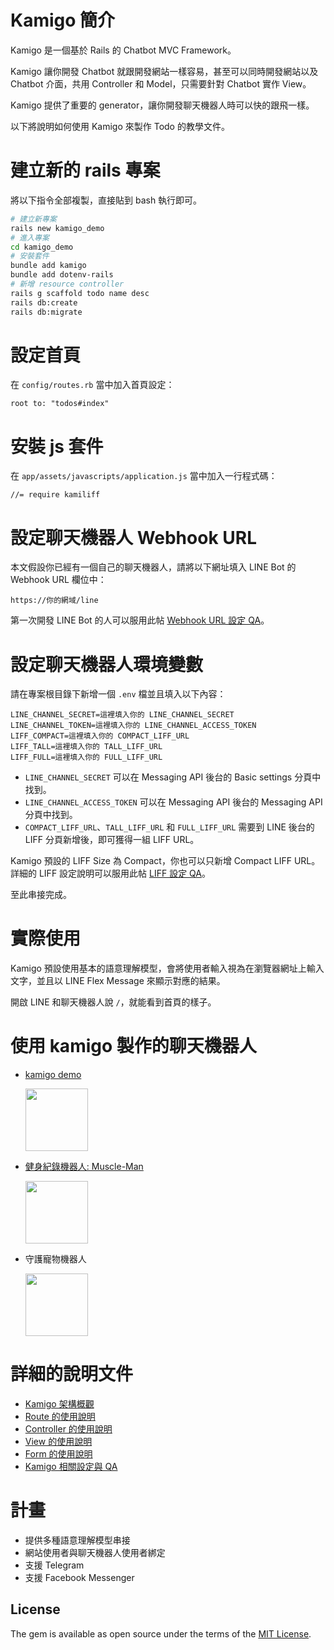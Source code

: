# Kamigo 簡介
Kamigo 是一個基於 Rails 的 Chatbot MVC Framework。

Kamigo 讓你開發 Chatbot 就跟開發網站一樣容易，甚至可以同時開發網站以及 Chatbot 介面，共用 Controller 和 Model，只需要針對 Chatbot 實作 View。

Kamigo 提供了重要的 generator，讓你開發聊天機器人時可以快的跟飛一樣。

以下將說明如何使用 Kamigo 來製作 Todo 的教學文件。

# 建立新的 rails 專案
將以下指令全部複製，直接貼到 bash 執行即可。

```bash
# 建立新專案
rails new kamigo_demo
# 進入專案
cd kamigo_demo
# 安裝套件
bundle add kamigo
bundle add dotenv-rails
# 新增 resource controller
rails g scaffold todo name desc
rails db:create
rails db:migrate
```

# 設定首頁
在 `config/routes.rb` 當中加入首頁設定：

```
root to: "todos#index"
```

# 安裝 js 套件
<!-- TODO: 待卡米修改完 Kamiliff 後，需新增不同使用方式的說明 -->
在 `app/assets/javascripts/application.js` 當中加入一行程式碼：

```
//= require kamiliff
```

# 設定聊天機器人 Webhook URL
本文假設你已經有一個自己的聊天機器人，請將以下網址填入 LINE Bot 的 Webhook URL 欄位中：

```
https://你的網域/line
```

第一次開發 LINE Bot 的人可以服用此帖 [Webhook URL 設定 QA](/07_setting.md#Webhook-URL-設定-QA)。

# 設定聊天機器人環境變數
請在專案根目錄下新增一個 `.env` 檔並且填入以下內容：

```
LINE_CHANNEL_SECRET=這裡填入你的 LINE_CHANNEL_SECRET
LINE_CHANNEL_TOKEN=這裡填入你的 LINE_CHANNEL_ACCESS_TOKEN
LIFF_COMPACT=這裡填入你的 COMPACT_LIFF_URL
LIFF_TALL=這裡填入你的 TALL_LIFF_URL
LIFF_FULL=這裡填入你的 FULL_LIFF_URL
```

- `LINE_CHANNEL_SECRET` 可以在 Messaging API 後台的 Basic settings 分頁中找到。
- `LINE_CHANNEL_ACCESS_TOKEN` 可以在 Messaging API 後台的 Messaging API 分頁中找到。
- `COMPACT_LIFF_URL`、`TALL_LIFF_URL` 和 `FULL_LIFF_URL` 需要到 LINE 後台的 LIFF 分頁新增後，即可獲得一組 LIFF URL。

Kamigo 預設的 LIFF Size 為 Compact，你也可以只新增 Compact LIFF URL。
詳細的 LIFF 設定說明可以服用此帖 [LIFF 設定 QA](/07_setting.md#LIFF-設定-QA)。

至此串接完成。

# 實際使用
Kamigo 預設使用基本的語意理解模型，會將使用者輸入視為在瀏覽器網址上輸入文字，並且以 LINE Flex Message 來顯示對應的結果。

開啟 LINE 和聊天機器人說 `/`，就能看到首頁的樣子。

# 使用 kamigo 製作的聊天機器人
- [kamigo demo](https://github.com/etrex/kamigo_demo)
  <p><img width="100" height="100" src="/images/kamigo_demo_qrcode.png"></p>
- [健身紀錄機器人: Muscle-Man](https://github.com/louis70109/muscle_man)
  <p><img width="100" height="100" src="https://camo.githubusercontent.com/b8c51b15b20b159d356245277d079c04482acc01/68747470733a2f2f692e696d6775722e636f6d2f7534547675676e2e706e67"></p>
- 守護寵物機器人
  <p><img width="100" height="100" src="/images/pet_loved_qrcode.png"></p>

# 詳細的說明文件
- [Kamigo 架構概觀](/01_intro.md)
- [Route 的使用說明](/02_route.md)
- [Controller 的使用說明](/03_controller.md)
- [View 的使用說明](/04_view.md)
- [Form 的使用說明](/06_form.md)
- [Kamigo 相關設定與 QA](/07_setting.md)

# 計畫
- 提供多種語意理解模型串接
- 網站使用者與聊天機器人使用者綁定
- 支援 Telegram
- 支援 Facebook Messenger

## License
The gem is available as open source under the terms of the [MIT License](https://opensource.org/licenses/MIT).
